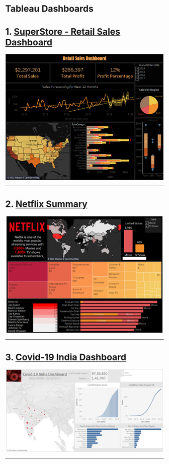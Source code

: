 <h1> Tableau Dashboards </h1>

<h1> 1. <a href="https://public.tableau.com/app/profile/anirudh.singh.chauhan/viz/SuperStore-RetailSalesDashboard/RetailSalesDashBoard"><u> SuperStore - Retail Sales Dashboard </u> </a></h1>
<img src="https://github.com/Anirudh-Chauhan/Tableau-Dashboards/blob/main/Retail%20Sales%20DashBoard.png"></img>

<hr />


<h1> 2. <a href="https://public.tableau.com/app/profile/anirudh.singh.chauhan/viz/NetflixSummaryDashboard/NetflixSummary"><u> Netflix Summary </u> </a></h1>
<img src="https://github.com/Anirudh-Chauhan/Tableau-Dashboards/blob/main/Netflix%20Summary.png"></img>

<hr />

<h1> 3. <a href="https://public.tableau.com/app/profile/anirudh.singh.chauhan/viz/Covid-19IndiaDashboard_16230123247890/Dashboard1"><u> Covid-19 India Dashboard </u> </a></h1>
<img src="https://github.com/Anirudh-Chauhan/Tableau-Dashboards/blob/main/Covid-19%20India.png"></img>

<hr />
